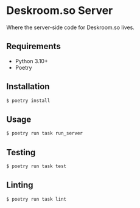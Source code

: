 # Deskroom.so Server

Where the server-side code for Deskroom.so lives.

## Requirements
- Python 3.10+
- Poetry


## Installation
```bash
$ poetry install
```

## Usage
```bash
$ poetry run task run_server
```

## Testing
```bash
$ poetry run task test
```

## Linting
```bash
$ poetry run task lint
```
